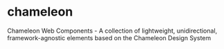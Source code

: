 # chameleon
Chameleon Web Components - A collection of lightweight, unidirectional, framework-agnostic elements based on the Chameleon Design System
